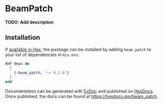 # BeamPatch

**TODO: Add description**

## Installation

If [available in Hex](https://hex.pm/docs/publish), the package can be installed
by adding `beam_patch` to your list of dependencies in `mix.exs`:

```elixir
def deps do
  [
    {:beam_patch, "~> 0.1.0"}
  ]
end
```

Documentation can be generated with [ExDoc](https://github.com/elixir-lang/ex_doc)
and published on [HexDocs](https://hexdocs.pm). Once published, the docs can
be found at <https://hexdocs.pm/beam_patch>.


